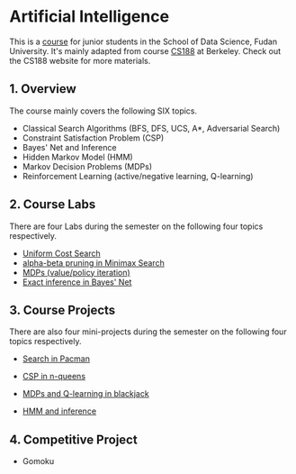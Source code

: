 # Artificial Intelligence

This is a [course](http://www.sdspeople.fudan.edu.cn/zywei/DATA130008/index.html) for junior students in the School of Data Science, Fudan University. It's mainly adapted from course [CS188](http://ai.berkeley.edu/home.html) at Berkeley. Check out the CS188 website for more materials.

## 1. Overview

The course mainly covers the following SIX topics.

- Classical Search Algorithms (BFS, DFS, UCS, A*, Adversarial Search)
- Constraint Satisfaction Problem (CSP)
- Bayes' Net and Inference
- Hidden Markov Model (HMM)
- Markov Decision Problems (MDPs)
- Reinforcement Learning (active/negative learning, Q-learning)

## 2. Course Labs

There are four Labs during the semester on the following four topics respectively.

- [Uniform Cost Search](https://github.com/zhangshun97/Artificial-Intelligence/tree/master/Labs/Lab_1_search)
- [alpha-beta pruning in Minimax Search](https://github.com/zhangshun97/Artificial-Intelligence/tree/master/Labs/Lab_2_pruning)
- [MDPs (value/policy iteration)](https://github.com/zhangshun97/Artificial-Intelligence/tree/master/Labs/Lab_3_MDP)
- [Exact inference in Bayes' Net](https://github.com/zhangshun97/Artificial-Intelligence/tree/master/Labs/Lab_4_BayesNet)

## 3. Course Projects

There are also four mini-projects during the semester on the following four topics respectively.

- [Search in Pacman](https://github.com/zhangshun97/Artificial-Intelligence/tree/master/Projects/Project_1_search)
- [CSP in n-queens](https://github.com/zhangshun97/Artificial-Intelligence/tree/master/Projects/Project_2_nqueens)

- [MDPs and Q-learning in blackjack](https://github.com/zhangshun97/Artificial-Intelligence/tree/master/Projects/Project_3_blackjack)
- [HMM and inference](https://github.com/zhangshun97/Artificial-Intelligence/tree/master/Projects/Project_4_car)

## 4. Competitive Project

- Gomoku